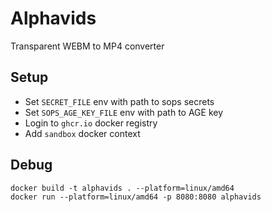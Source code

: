 # Alphavids

Transparent WEBM to MP4 converter

## Setup

* Set `SECRET_FILE` env with path to sops secrets
* Set `SOPS_AGE_KEY_FILE` env with path to AGE key
* Login to `ghcr.io` docker registry
* Add `sandbox` docker context

## Debug

```
docker build -t alphavids . --platform=linux/amd64
docker run --platform=linux/amd64 -p 8080:8080 alphavids
```
